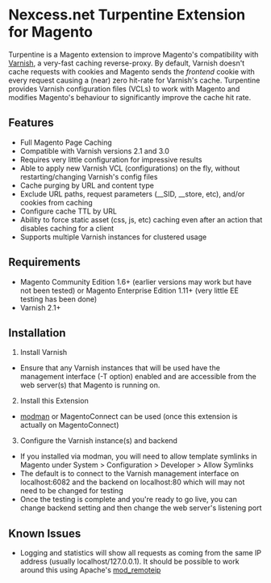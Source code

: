# Nexcess.net Turpentine Extension for Magento

Turpentine is a Magento extension to improve Magento's compatibility with
[Varnish](https://www.varnish-cache.org/), a very-fast caching reverse-proxy. By
default, Varnish doesn't cache requests with cookies and Magento sends the
*frontend* cookie with every request causing a (near) zero hit-rate for Varnish's cache.
Turpentine provides Varnish configuration files (VCLs) to work with Magento and
modifies Magento's behaviour to significantly improve the cache hit rate.

## Features

 - Full Magento Page Caching
 - Compatible with Varnish versions 2.1 and 3.0
 - Requires very little configuration for impressive results
 - Able to apply new Varnish VCL (configurations) on the fly, without
 restarting/changing Varnish's config files
 - Cache purging by URL and content type
 - Exclude URL paths, request parameters (__SID, __store, etc), and/or cookies
 from caching
 - Configure cache TTL by URL
 - Ability to force static asset (css, js, etc) caching even after an action
 that disables caching for a client
 - Supports multiple Varnish instances for clustered usage

## Requirements

 - Magento Community Edition 1.6+ (earlier versions may work but have not been
 tested) or Magento Enterprise Edition 1.11+ (very little EE testing has been done)
 - Varnish 2.1+

## Installation

 1. Install Varnish
  * Ensure that any Varnish instances that will be used have the management
  interface (-T option) enabled and are accessible from the web server(s) that
  Magento is running on.

 2. Install this Extension
  * [modman](https://github.com/colinmollenhour/modman) or MagentoConnect can
  be used (once this extension is actually on MagentoConnect)

 3. Configure the Varnish instance(s) and backend
  * If you installed via modman, you will need to allow template symlinks in
  Magento under System > Configuration > Developer > Allow Symlinks
  * The default is to connect to the Varnish management interface on localhost:6082
  and the backend on localhost:80 which will may not need to be changed for testing
  * Once the testing is complete and you're ready to go live, you can change backend
  setting and then change the web server's listening port

## Known Issues

 - Logging and statistics will show all requests as coming from the same IP address
 (usually localhost/127.0.0.1). It should be possible to work around this using
 Apache's [mod_remoteip](http://httpd.apache.org/docs/trunk/mod/mod_remoteip.html)
